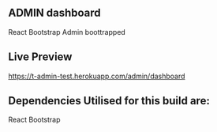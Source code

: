 ## ADMIN dashboard

React Bootstrap Admin boottrapped


## Live Preview

https://t-admin-test.herokuapp.com/admin/dashboard

## Dependencies Utilised for this build are:

React Bootstrap
